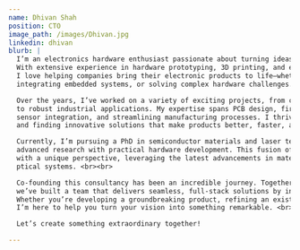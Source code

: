 ```yaml
---
name: Dhivan Shah
position: CTO
image_path: /images/Dhivan.jpg
linkedin: dhivan
blurb: |
  I’m an electronics hardware enthusiast passionate about turning ideas into reality. 
  With extensive experience in hardware prototyping, 3D printing, and electronics manufacturing, 
  I love helping companies bring their electronic products to life—whether it's designing custom PCBs, 
  integrating embedded systems, or solving complex hardware challenges. <br><br>

  Over the years, I’ve worked on a variety of exciting projects, from cutting-edge consumer electronics 
  to robust industrial applications. My expertise spans PCB design, firmware development, 
  sensor integration, and streamlining manufacturing processes. I thrive on tackling tough problems 
  and finding innovative solutions that make products better, faster, and smarter. <br><br>

  Currently, I’m pursuing a PhD in semiconductor materials and laser technology, which allows me to blend 
  advanced research with practical hardware development. This fusion of knowledge helps me approach projects 
  with a unique perspective, leveraging the latest advancements in materials, precision fabrication, and
  ptical systems. <br><br>

  Co-founding this consultancy has been an incredible journey. Together with an AI and software specialist, 
  we’ve built a team that delivers seamless, full-stack solutions by integrating hardware, software, and AI. 
  Whether you’re developing a groundbreaking product, refining an existing design, or overcoming technical challenges, 
  I’m here to help you turn your vision into something remarkable. <br><br>

  Let’s create something extraordinary together!

---
```

